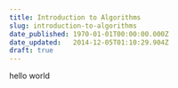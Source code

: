 ```yaml
---
title: Introduction to Algorithms
slug: introduction-to-algorithms
date_published: 1970-01-01T00:00:00.000Z
date_updated:   2014-12-05T01:10:29.904Z
draft: true
---
```


hello world
